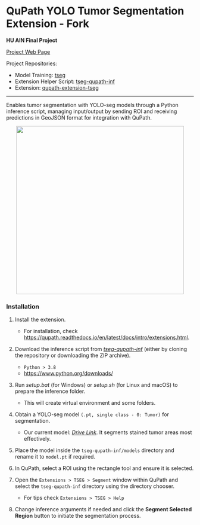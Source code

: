 # QuPath YOLO Tumor Segmentation Extension - Fork

**HU AIN Final Project**

[Project Web Page](https://metehan41.github.io/TSEG_Web_Page/)

Project Repositories:
* Model Training: [tseg](https://github.com/ae-aydin/tseg)
* Extension Helper Script: [tseg-qupath-inf](https://github.com/ae-aydin/tseg-qupath-inf)
* Extension: [qupath-extension-tseg](https://github.com/ae-aydin/qupath-extension-tseg)

***

Enables tumor segmentation with YOLO-seg models through a Python inference script, managing input/output by sending ROI and receiving predictions in GeoJSON format for integration with QuPath.

<p align="center">
  <img src="https://github.com/mayahpt/YoloQuPathExtension/interface.png" width=450>
</p>

### Installation
1. Install the extension.
   * For installation, check https://qupath.readthedocs.io/en/latest/docs/intro/extensions.html.
2. Download the inference script from [*tseg-qupath-inf*](https://github.com/ae-aydin/tseg-qupath-inf) (either by cloning the repository or downloading the ZIP archive).
    * `Python > 3.8`
    * https://www.python.org/downloads/
3. Run *setup.bat* (for Windows) or *setup.sh* (for Linux and macOS) to prepare the inference folder.
    * This will create virtual environment and some folders.
4. Obtain a YOLO-seg model `(.pt, single class - 0: Tumor)` for segmentation.
   * Our current model: [*Drive Link*](https://drive.google.com/file/d/1LjO4FIN06ZCgs-9Zrwyu5m5ZLDDCekSf/view?usp=sharing). It segments stained tumor areas most effectively.
5. Place the model inside the `tseg-qupath-inf/models` directory and rename it to `model.pt` if required.

6. In QuPath, select a ROI using the rectangle tool and ensure it is selected.

7. Open the `Extensions > TSEG > Segment` window within QuPath and select the `tseg-qupath-inf` directory using the directory chooser.
    * For tips check `Extensions > TSEG > Help`
8. Change inference arguments if needed and click the **Segment Selected Region** button to initiate the segmentation process.
